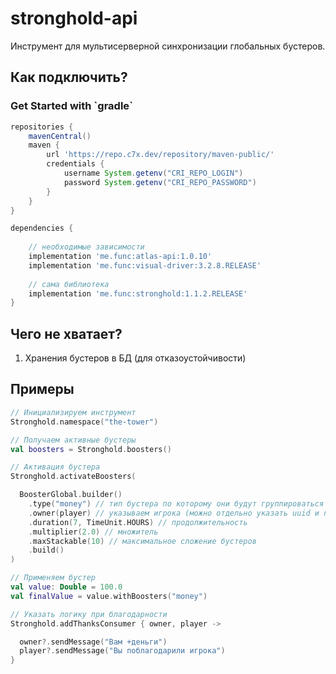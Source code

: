 # stronghold-api
Инструмент для мультисерверной синхронизации глобальных бустеров.

<h2>Как подключить?</h2>

<h3>Get Started with `gradle`</h3>

```groovy
repositories {
    mavenCentral()
    maven {
        url 'https://repo.c7x.dev/repository/maven-public/'
        credentials {
            username System.getenv("CRI_REPO_LOGIN")
            password System.getenv("CRI_REPO_PASSWORD")
        }
    }
}

dependencies {
  
    // необходимые зависимости
    implementation 'me.func:atlas-api:1.0.10'
    implementation 'me.func:visual-driver:3.2.8.RELEASE'
    
    // сама библиотека
    implementation 'me.func:stronghold:1.1.2.RELEASE'
}
```

<h2>Чего не хватает?</h2>

1. Хранения бустеров в БД (для отказоустойчивости)

<h2>Примеры</h2>

```kotlin
// Инициализируем инструмент
Stronghold.namespace("the-tower")

// Получаем активные бустеры
val boosters = Stronghold.boosters()

// Активация бустера
Stronghold.activateBoosters(

  BoosterGlobal.builder()
    .type("money") // тип бустера по которому они будут группироваться
    .owner(player) // указываем игрока (можно отдельно указать uuid и name)
    .duration(7, TimeUnit.HOURS) // продолжительность
    .multiplier(2.0) // множитель
    .maxStackable(10) // максимальное сложение бустеров
    .build()
)

// Применяем бустер
val value: Double = 100.0
val finalValue = value.withBoosters("money")

// Указать логику при благодарности
Stronghold.addThanksConsumer { owner, player ->

  owner?.sendMessage("Вам +деньги")
  player?.sendMessage("Вы поблагодарили игрока")
}
```
